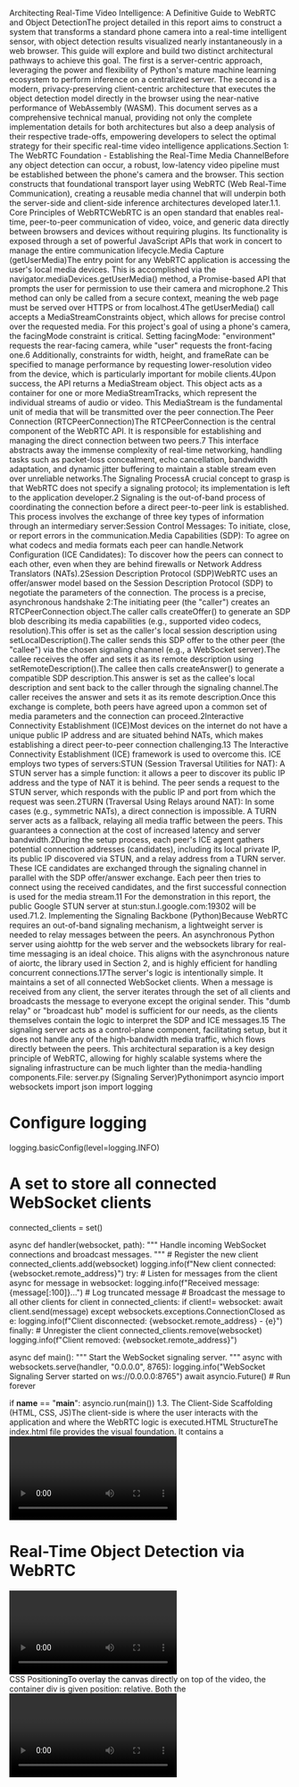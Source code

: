 Architecting Real-Time Video Intelligence: A Definitive Guide to WebRTC and Object DetectionThe project detailed in this report aims to construct a system that transforms a standard phone camera into a real-time intelligent sensor, with object detection results visualized nearly instantaneously in a web browser. This guide will explore and build two distinct architectural pathways to achieve this goal. The first is a server-centric approach, leveraging the power and flexibility of Python's mature machine learning ecosystem to perform inference on a centralized server. The second is a modern, privacy-preserving client-centric architecture that executes the object detection model directly in the browser using the near-native performance of WebAssembly (WASM). This document serves as a comprehensive technical manual, providing not only the complete implementation details for both architectures but also a deep analysis of their respective trade-offs, empowering developers to select the optimal strategy for their specific real-time video intelligence applications.Section 1: The WebRTC Foundation - Establishing the Real-Time Media ChannelBefore any object detection can occur, a robust, low-latency video pipeline must be established between the phone's camera and the browser. This section constructs that foundational transport layer using WebRTC (Web Real-Time Communication), creating a reusable media channel that will underpin both the server-side and client-side inference architectures developed later.1.1. Core Principles of WebRTCWebRTC is an open standard that enables real-time, peer-to-peer communication of video, voice, and generic data directly between browsers and devices without requiring plugins. Its functionality is exposed through a set of powerful JavaScript APIs that work in concert to manage the entire communication lifecycle.Media Capture (getUserMedia)The entry point for any WebRTC application is accessing the user's local media devices. This is accomplished via the navigator.mediaDevices.getUserMedia() method, a Promise-based API that prompts the user for permission to use their camera and microphone.2 This method can only be called from a secure context, meaning the web page must be served over HTTPS or from localhost.4The getUserMedia() call accepts a MediaStreamConstraints object, which allows for precise control over the requested media. For this project's goal of using a phone's camera, the facingMode constraint is critical. Setting facingMode: "environment" requests the rear-facing camera, while "user" requests the front-facing one.6 Additionally, constraints for width, height, and frameRate can be specified to manage performance by requesting lower-resolution video from the device, which is particularly important for mobile clients.4Upon success, the API returns a MediaStream object. This object acts as a container for one or more MediaStreamTracks, which represent the individual streams of audio or video. This MediaStream is the fundamental unit of media that will be transmitted over the peer connection.The Peer Connection (RTCPeerConnection)The RTCPeerConnection is the central component of the WebRTC API. It is responsible for establishing and managing the direct connection between two peers.7 This interface abstracts away the immense complexity of real-time networking, handling tasks such as packet-loss concealment, echo cancellation, bandwidth adaptation, and dynamic jitter buffering to maintain a stable stream even over unreliable networks.The Signaling ProcessA crucial concept to grasp is that WebRTC does not specify a signaling protocol; its implementation is left to the application developer.2 Signaling is the out-of-band process of coordinating the connection before a direct peer-to-peer link is established. This process involves the exchange of three key types of information through an intermediary server:Session Control Messages: To initiate, close, or report errors in the communication.Media Capabilities (SDP): To agree on what codecs and media formats each peer can handle.Network Configuration (ICE Candidates): To discover how the peers can connect to each other, even when they are behind firewalls or Network Address Translators (NATs).2Session Description Protocol (SDP)WebRTC uses an offer/answer model based on the Session Description Protocol (SDP) to negotiate the parameters of the connection. The process is a precise, asynchronous handshake 2:The initiating peer (the "caller") creates an RTCPeerConnection object.The caller calls createOffer() to generate an SDP blob describing its media capabilities (e.g., supported video codecs, resolution).This offer is set as the caller's local session description using setLocalDescription().The caller sends this SDP offer to the other peer (the "callee") via the chosen signaling channel (e.g., a WebSocket server).The callee receives the offer and sets it as its remote description using setRemoteDescription().The callee then calls createAnswer() to generate a compatible SDP description.This answer is set as the callee's local description and sent back to the caller through the signaling channel.The caller receives the answer and sets it as its remote description.Once this exchange is complete, both peers have agreed upon a common set of media parameters and the connection can proceed.2Interactive Connectivity Establishment (ICE)Most devices on the internet do not have a unique public IP address and are situated behind NATs, which makes establishing a direct peer-to-peer connection challenging.13 The Interactive Connectivity Establishment (ICE) framework is used to overcome this. ICE employs two types of servers:STUN (Session Traversal Utilities for NAT): A STUN server has a simple function: it allows a peer to discover its public IP address and the type of NAT it is behind. The peer sends a request to the STUN server, which responds with the public IP and port from which the request was seen.2TURN (Traversal Using Relays around NAT): In some cases (e.g., symmetric NATs), a direct connection is impossible. A TURN server acts as a fallback, relaying all media traffic between the peers. This guarantees a connection at the cost of increased latency and server bandwidth.2During the setup process, each peer's ICE agent gathers potential connection addresses (candidates), including its local private IP, its public IP discovered via STUN, and a relay address from a TURN server. These ICE candidates are exchanged through the signaling channel in parallel with the SDP offer/answer exchange. Each peer then tries to connect using the received candidates, and the first successful connection is used for the media stream.11 For the demonstration in this report, the public Google STUN server at stun:stun.l.google.com:19302 will be used.71.2. Implementing the Signaling Backbone (Python)Because WebRTC requires an out-of-band signaling mechanism, a lightweight server is needed to relay messages between the peers. An asynchronous Python server using aiohttp for the web server and the websockets library for real-time messaging is an ideal choice. This aligns with the asynchronous nature of aiortc, the library used in Section 2, and is highly efficient for handling concurrent connections.17The server's logic is intentionally simple. It maintains a set of all connected WebSocket clients. When a message is received from any client, the server iterates through the set of all clients and broadcasts the message to everyone except the original sender. This "dumb relay" or "broadcast hub" model is sufficient for our needs, as the clients themselves contain the logic to interpret the SDP and ICE messages.15 The signaling server acts as a control-plane component, facilitating setup, but it does not handle any of the high-bandwidth media traffic, which flows directly between the peers. This architectural separation is a key design principle of WebRTC, allowing for highly scalable systems where the signaling infrastructure can be much lighter than the media-handling components.File: server.py (Signaling Server)Pythonimport asyncio
import websockets
import json
import logging

# Configure logging
logging.basicConfig(level=logging.INFO)

# A set to store all connected WebSocket clients
connected_clients = set()

async def handler(websocket, path):
    """
    Handle incoming WebSocket connections and broadcast messages.
    """
    # Register the new client
    connected_clients.add(websocket)
    logging.info(f"New client connected: {websocket.remote_address}")
    try:
        # Listen for messages from the client
        async for message in websocket:
            logging.info(f"Received message: {message[:100]}...") # Log truncated message
            # Broadcast the message to all other clients
            for client in connected_clients:
                if client!= websocket:
                    await client.send(message)
    except websockets.exceptions.ConnectionClosed as e:
        logging.info(f"Client disconnected: {websocket.remote_address} - {e}")
    finally:
        # Unregister the client
        connected_clients.remove(websocket)
        logging.info(f"Client removed: {websocket.remote_address}")

async def main():
    """
    Start the WebSocket signaling server.
    """
    async with websockets.serve(handler, "0.0.0.0", 8765):
        logging.info("WebSocket Signaling Server started on ws://0.0.0.0:8765")
        await asyncio.Future()  # Run forever

if __name__ == "__main__":
    asyncio.run(main())
1.3. The Client-Side Scaffolding (HTML, CSS, JS)The client-side is where the user interacts with the application and where the WebRTC logic is executed.HTML StructureThe index.html file provides the visual foundation. It contains a <video> element for the camera feed and a <canvas> element for overlaying detection results. The autoplay and playsinline attributes on the video element are essential for ensuring the video starts automatically without entering fullscreen mode on mobile devices, which is critical for this application's user experience.6File: index.htmlHTML<!DOCTYPE html>
<html lang="en">
<head>
    <meta charset="UTF-8">
    <meta name="viewport" content="width=device-width, initial-scale=1.0">
    <title>WebRTC Object Detection Demo</title>
    <link rel="stylesheet" href="style.css">
</head>
<body>
    <h1>Real-Time Object Detection via WebRTC</h1>
    <div id="container">
        <video id="webcam" autoplay playsinline></video>
        <canvas id="overlay"></canvas>
    </div>
    <script src="client.js"></script>
</body>
</html>
CSS PositioningTo overlay the canvas directly on top of the video, the container div is given position: relative. Both the <video> and <canvas> elements are then set to position: absolute, ensuring they occupy the same space and are perfectly aligned.20File: style.cssCSSbody {
    font-family: sans-serif;
    background-color: #2c3e50;
    color: #ecf0f1;
    display: flex;
    flex-direction: column;
    align-items: center;
    margin: 0;
}

#container {
    position: relative;
    width: 90vw;
    max-width: 640px;
    margin-top: 20px;
    border: 2px solid #3498db;
}

video, canvas {
    position: absolute;
    top: 0;
    left: 0;
    width: 100%;
    height: 100%;
}

video {
    /* Flip the video horizontally for a mirror effect if using front camera */
    /* transform: scaleX(-1); */
}

canvas {
    background-color: transparent;
}
Initial JavaScriptThe client.js script orchestrates the entire client-side process. It connects to the signaling server, requests camera access, and manages the full WebRTC handshake. A key distinction in this application, compared to a standard video chat, is its asymmetry. One peer (the phone) acts as a media producer, calling getUserMedia and adding the video track to the connection. The other peer (the browser on a desktop, for example) acts as a media consumer, simply implementing the ontrack event handler to receive and display the stream. This simplifies the logic, as two-way media management is not required.File: client.js (WebRTC Signaling Logic)JavaScriptconst video = document.getElementById('webcam');
const canvas = document.getElementById('overlay');
const ctx = canvas.getContext('2d');

const SIGNALING_SERVER_URL = 'ws://localhost:8765';
const peerConnection = new RTCPeerConnection({
    iceServers: [{ urls: 'stun:stun.l.google.com:19302' }]
});

const ws = new WebSocket(SIGNALING_SERVER_URL);

ws.onmessage = async (message) => {
    const data = JSON.parse(message.data);
    if (data.offer) {
        await peerConnection.setRemoteDescription(new RTCSessionDescription(data.offer));
        const answer = await peerConnection.createAnswer();
        await peerConnection.setLocalDescription(answer);
        ws.send(JSON.stringify({ answer: peerConnection.localDescription }));
    } else if (data.answer) {
        await peerConnection.setRemoteDescription(new RTCSessionDescription(data.answer));
    } else if (data.candidate) {
        await peerConnection.addIceCandidate(new RTCIceCandidate(data.candidate));
    }
};

peerConnection.onicecandidate = (event) => {
    if (event.candidate) {
        ws.send(JSON.stringify({ candidate: event.candidate }));
    }
};

// This peer will only receive video, not send it.
// The logic to send video will be on the phone's browser.
peerConnection.ontrack = (event) => {
    video.srcObject = event.streams;
    video.onloadedmetadata = () => {
        canvas.width = video.videoWidth;
        canvas.height = video.videoHeight;
    };
};

async function start() {
    try {
        // For the phone/sending peer
        const stream = await navigator.mediaDevices.getUserMedia({
            video: { facingMode: 'environment' } // Use rear camera
        });
        video.srcObject = stream;
        stream.getTracks().forEach(track => peerConnection.addTrack(track, stream));

        const offer = await peerConnection.createOffer();
        await peerConnection.setLocalDescription(offer);
        ws.onopen = () => {
            ws.send(JSON.stringify({ offer: peerConnection.localDescription }));
        };

    } catch (error) {
        console.error('Error accessing media devices.', error);
    }
}

// In a real application, you'd have logic to determine if this client
// is the sender or receiver. For this demo, we assume the first client
// to load the page is the sender.
start();
This script provides the complete signaling logic. To run the demo, one would open this page on a phone (which acts as the sender) and then on a desktop browser (which acts as the receiver). The signaling server will connect them, and the phone's camera feed will appear on the desktop. This establishes the media pipeline upon which the next sections will build.Section 2: Architecture I - Server-Side Inference with Python and aiortcThis section details the first architectural pattern: a powerful server-side processing pipeline. A Python server will act as a WebRTC peer, ingesting the raw video stream from the browser, performing object detection with a high-accuracy model, and then transmitting the detection results back to the browser for real-time visualization. This approach centralizes the heavy computational work, allowing for the use of complex models that would be infeasible to run on a client device.2.1. Designing the Asynchronous Python Media ServerFor this architecture, the Python server transcends its role as a simple signaling relay and becomes an active media endpoint. The ideal library for this task is aiortc, a Python implementation of WebRTC built on asyncio, the standard asynchronous I/O framework in Python.22 Its asyncio-based design is non-negotiable for a real-time media application, as it allows the server to handle network I/O (receiving video packets) and media processing concurrently without blocking the event loop, which would otherwise lead to dropped frames and catastrophic performance degradation.17The server will be built using aiohttp to expose an HTTP endpoint, /offer. When a browser client sends its SDP offer to this endpoint, the server will instantiate a new RTCPeerConnection object. This object represents the server's end of the peer-to-peer connection and will be used to manage the media stream and data channel.17 This design pattern—where the server is a "man-in-the-middle" media peer—is fundamental to this architecture.2.2. Ingesting and Decoding the Browser's Video StreamOnce the RTCPeerConnection is established, the server needs to receive the video data. This is handled by attaching a callback to the pc.ontrack event. When the browser adds its video track to the connection, this event fires on the server, providing access to an VideoStreamTrack object.24The core task is to extract frames from this track and convert them into a format suitable for computer vision libraries. This is achieved by creating an asynchronous loop that repeatedly calls the track's recv() coroutine. Each call yields a VideoFrame object from aiortc's underlying media engine.24 This VideoFrame is then transformed into a standard NumPy array using the frame.to_ndarray(format="bgr24") method. The "bgr24" format is specified because it is the default color channel order expected by OpenCV, effectively creating a bridge from the WebRTC media plane to the Python computer vision ecosystem.252.3. Integrating a YOLO Model for Real-Time DetectionWith video frames available as NumPy arrays, a state-of-the-art object detection model can be integrated. The ultralytics library provides a simple interface for using YOLO (You Only Look Once) models. For this implementation, a pre-trained yolov8n.pt (the "nano" version) is chosen as a balance between speed and accuracy.28To maximize performance, the YOLO model is loaded once when the server starts and is then reused for every incoming frame. The main processing loop passes each NumPy frame to the model.predict() method. This method returns a list of result objects, from which the bounding box coordinates (boxes.xyxy), confidence scores (boxes.conf), and class IDs (boxes.cls) for each detected object are extracted.28 The results are then filtered, retaining only detections that exceed a predefined confidence threshold (e.g., 40%).2.4. Sending Detection Data Back to the BrowserWhile the server could re-encode the frame with bounding boxes drawn on it and send a new video stream back, this approach would introduce significant latency and computational overhead. A far more efficient strategy is to send only the lightweight detection data back to the browser and let the client handle the rendering.This is accomplished using an RTCDataChannel. A data channel is created on the server's RTCPeerConnection and provides a low-latency, message-oriented, bidirectional communication path alongside the media stream.7 After the YOLO model processes a frame, the server formats the filtered list of bounding boxes, labels, and scores into a compact JSON string. This string is then sent to the browser using the data channel's send() method. This optimization is critical for minimizing the latency added by the server-side processing loop.2.5. Client-Side Rendering of DetectionsThe final step is to receive and visualize the detection data in the browser. The client-side JavaScript is updated to handle the datachannel.onmessage event. When a new message (the JSON string of detections) arrives, it is parsed into a JavaScript object.To draw the overlays, a rendering loop is created using requestAnimationFrame. This is preferable to setInterval as it synchronizes the drawing operations with the browser's repaint cycle, resulting in smoother animations and better performance. In each iteration of the loop, the function first clears the canvas of any previous drawings. It then iterates through the latest received detection objects. For each object, it scales the normalized coordinates provided by the server to the actual pixel dimensions of the canvas. Finally, it uses the canvas 2D context's strokeRect() method to draw the bounding box and the fillText() method to display the class label and confidence score.20The following code provides a complete, runnable example of the server-side architecture.File: server_inference.py (Python Server with aiortc and YOLO)Pythonimport asyncio
import json
import logging
import uuid
from aiortc import RTCPeerConnection, RTCSessionDescription, VideoStreamTrack
from aiortc.contrib.media import MediaRelay
from aiohttp import web
from av import VideoFrame
import numpy as np
from ultralytics import YOLO

# Configure logging
logging.basicConfig(level=logging.INFO)

# Load the YOLO model
model = YOLO('yolov8n.pt')
pcs = set()
relay = MediaRelay()

class ObjectDetectionTrack(VideoStreamTrack):
    """
    A video stream track that runs object detection on frames.
    """
    kind = "video"

    def __init__(self, track, datachannel):
        super().__init__()
        self.track = track
        self.datachannel = datachannel

    async def recv(self):
        frame = await self.track.recv()
        img = frame.to_ndarray(format="bgr24")

        # Perform detection
        results = model.predict(img, verbose=False)
        
        detections =
        for result in results:
            boxes = result.boxes
            for box in boxes:
                if box.conf > 0.4: # Confidence threshold
                    xyxy = box.xyxyn.tolist() # Normalized coordinates
                    cls = int(box.cls)
                    label = model.names[cls]
                    conf = float(box.conf)
                    detections.append({
                        "box": xyxy,
                        "label": label,
                        "confidence": conf
                    })

        # Send detections over the data channel
        if self.datachannel.readyState == "open" and detections:
            self.datachannel.send(json.dumps(detections))
        
        # This track just processes frames; we don't return a new video stream.
        # We return the original frame to keep the connection alive if needed,
        # but the client will display the original stream and overlay our data.
        return frame

async def index(request):
    content = open("index.html", "r").read()
    return web.Response(content_type="text/html", text=content)

async def javascript(request):
    content = open("client_server_inference.js", "r").read()
    return web.Response(content_type="application/javascript", text=content)
    
async def stylesheet(request):
    content = open("style.css", "r").read()
    return web.Response(content_type="text/css", text=content)

async def offer(request):
    params = await request.json()
    offer = RTCSessionDescription(sdp=params["sdp"], type=params["type"])

    pc = RTCPeerConnection()
    pc_id = f"PeerConnection({uuid.uuid4()})"
    pcs.add(pc)

    logging.info(f"[{pc_id}] Created for {request.remote}")

    # Create a data channel
    datachannel = pc.createDataChannel("detections")

    @pc.on("datachannel")
    def on_datachannel(channel):
        logging.info(f"[{pc_id}] DataChannel '{channel.label}' created")

    @pc.on("connectionstatechange")
    async def on_connectionstatechange():
        logging.info(f"[{pc_id}] Connection state is {pc.connectionState}")
        if pc.connectionState == "failed":
            await pc.close()
            pcs.discard(pc)

    @pc.on("track")
    def on_track(track):
        logging.info(f"[{pc_id}] Track {track.kind} received")
        if track.kind == "video":
            # Create a new track that performs object detection
            local_video = ObjectDetectionTrack(relay.subscribe(track), datachannel)
            pc.addTrack(local_video)

    await pc.setRemoteDescription(offer)
    answer = await pc.createAnswer()
    await pc.setLocalDescription(answer)

    return web.Response(
        content_type="application/json",
        text=json.dumps({"sdp": pc.localDescription.sdp, "type": pc.localDescription.type}),
    )

async def on_shutdown(app):
    coros = [pc.close() for pc in pcs]
    await asyncio.gather(*coros)
    pcs.clear()

app = web.Application()
app.on_shutdown.append(on_shutdown)
app.router.add_get("/", index)
app.router.add_get("/client_server_inference.js", javascript)
app.router.add_get("/style.css", stylesheet)
app.router.add_post("/offer", offer)

if __name__ == "__main__":
    web.run_app(app, host="0.0.0.0", port=8080)
File: client_server_inference.js (Client-side JS for Server Architecture)JavaScriptconst video = document.getElementById('webcam');
const canvas = document.getElementById('overlay');
const ctx = canvas.getContext('2d');
let detections =;

async function main() {
    const pc = new RTCPeerConnection({
        iceServers: [{ urls: 'stun:stun.l.google.com:19302' }]
    });

    pc.onicecandidate = event => {
        // This event is not used in this simplified offer/answer exchange,
        // but is required for more complex ICE negotiations.
    };

    pc.ontrack = event => {
        if (video.srcObject!== event.streams) {
            video.srcObject = event.streams;
            console.log('Received remote stream');
        }
    };
    
    pc.ondatachannel = event => {
        const datachannel = event.channel;
        datachannel.onmessage = (event) => {
            detections = JSON.parse(event.data);
        };
    };

    const stream = await navigator.mediaDevices.getUserMedia({
        video: { facingMode: 'environment', width: { ideal: 640 }, height: { ideal: 480 } }
    });
    video.srcObject = stream;
    stream.getTracks().forEach(track => pc.addTrack(track, stream));
    
    video.onloadedmetadata = () => {
        canvas.width = video.videoWidth;
        canvas.height = video.videoHeight;
        requestAnimationFrame(drawLoop);
    };

    const offer = await pc.createOffer();
    await pc.setLocalDescription(offer);

    const response = await fetch('/offer', {
        method: 'POST',
        headers: {
            'Content-Type': 'application/json',
        },
        body: JSON.stringify({ sdp: pc.localDescription.sdp, type: pc.localDescription.type }),
    });
    const answer = await response.json();
    await pc.setRemoteDescription(new RTCSessionDescription(answer));
}

function drawLoop() {
    ctx.clearRect(0, 0, canvas.width, canvas.height);
    
    detections.forEach(det => {
        const [x1, y1, x2, y2] = det.box;
        const x = x1 * canvas.width;
        const y = y1 * canvas.height;
        const width = (x2 - x1) * canvas.width;
        const height = (y2 - y1) * canvas.height;

        // Draw bounding box
        ctx.strokeStyle = '#00FF00';
        ctx.lineWidth = 2;
        ctx.strokeRect(x, y, width, height);

        // Draw label
        ctx.fillStyle = '#00FF00';
        ctx.font = '18px Arial';
        const label = `${det.label} ${(det.confidence * 100).toFixed(1)}%`;
        ctx.fillText(label, x, y > 20? y - 5 : y + 20);
    });

    requestAnimationFrame(drawLoop);
}

main();
Section 3: Architecture II - Client-Side Inference with WebAssembly (WASM)This section explores the cutting-edge alternative of performing object detection directly within the browser. This client-side architecture maximizes user privacy and minimizes latency by removing the server from the media processing loop entirely. The video stream flows directly from the phone to the processing browser via a peer-to-peer connection, and the inference is executed locally.3.1. The Paradigm Shift: Privacy and Performance with In-Browser AIThe client-side approach offers two transformative advantages over server-based processing.Ultra-Low Latency: By performing inference on the same device that displays the video, the network round-trip time for processing is completely eliminated. The total "glass-to-glass" latency is reduced to the sum of the peer-to-peer stream delay and the model's local computation time, enabling a more responsive and real-time user experience.31Enhanced Privacy: The user's video stream is never transmitted to a third-party server. It flows directly from the sending peer (phone) to the receiving and processing peer (browser), ensuring that the sensitive visual data remains within the user's control. This is a profound privacy advantage, especially for applications handling personal or confidential environments.32To achieve high-performance inference in the browser, this architecture will use the ONNX Runtime Web framework. ONNX Runtime Web leverages WebAssembly (WASM) to execute machine learning models at near-native speeds. It can also offload computation to the GPU via WebGL or WebGPU, making it a powerful tool for demanding real-time video analysis tasks.343.2. Model Preparation for the Browser: Exporting to ONNXA critical prerequisite for in-browser inference is converting the model into a compatible format. A model trained in a framework like PyTorch cannot be run directly in a browser. It must first be exported to the Open Neural Network Exchange (ONNX) format, which is a standardized, interoperable format that the ONNX Runtime Web engine can parse and execute.34This conversion is a vital part of the development toolchain. The ultralytics Python library can be used to perform this export with a simple command. This step bridges the Python-based model training environment with the JavaScript-based deployment environment.34 The complexity of this process should not be underestimated; it often requires a developer to be proficient in both ecosystems and may involve model adjustments to ensure all operations (ops) are compatible with the WASM runtime.34Python Script for Model Export:Pythonfrom ultralytics import YOLO

# Load a pre-trained YOLOv8 model
model = YOLO("yolov8n.pt")

# Export the model to ONNX format
# opset=12 is a good choice for compatibility with older runtimes
model.export(format="onnx", opset=12)
This script will produce a yolov8n.onnx file, which will be served to the client application.3.3. Implementing the JavaScript Detection PipelineThe client-side JavaScript is responsible for managing the WebRTC connection, loading the ONNX model, and running the entire detection and rendering pipeline.Loading the ModelThe first step in the JavaScript code is to load the ONNX Runtime Web library and the exported .onnx model file. The ort.InferenceSession.create() function is used for this purpose. This is an asynchronous operation that involves fetching the model file and initializing the WASM runtime, so it should be handled appropriately in the UI, for example, by displaying a loading indicator to the user.34The Prediction LoopInstead of listening for detection data from a server, this architecture implements a local prediction loop. The most efficient way to structure this is with requestAnimationFrame. This browser API synchronizes the execution of the code with the display's refresh rate, leading to smoother rendering and preventing unnecessary computation when the page is not visible. This is superior to a fixed-interval approach like setInterval.19Frame PreparationInside the prediction loop, the current frame from the live <video> element must be prepared for the model. This involves several steps:Drawing the current video frame onto a hidden, off-screen <canvas>.Extracting the image data from this canvas.Converting the image data into a ort.Tensor object. This step includes crucial preprocessing, such as resizing the image to the model's required input dimensions (e.g., 640x640), normalizing pixel values (from a 0-255 range to a 0-1 floating-point range), and reordering color channels if necessary. This entire process mirrors the preprocessing that would be done in Python but is now implemented using JavaScript and browser APIs.343.4. Real-Time Overlay RenderingRunning InferenceThe prepared input tensor is passed to the session.run() method. This call executes the YOLO model within the WASM environment and returns the model's raw output as a set of tensors.34 The performance of this step is highly dependent on the user's hardware, and ONNX Runtime can be configured to use the CPU (wasm) or GPU (webgl) as the execution provider to optimize performance.35Post-processing and DrawingThe raw output tensors from the model must be post-processed in JavaScript to be useful. This involves parsing the tensors to extract bounding box coordinates, confidence scores, and class predictions. A non-max suppression (NMS) algorithm must be applied to filter out redundant, overlapping boxes for the same object, yielding a clean set of final detections.34Finally, just as in the server-side architecture, these processed results are used to draw rectangles and labels on the visible overlay canvas. Because the inference, post-processing, and drawing all occur within the same requestAnimationFrame loop, the rendered overlays are perfectly synchronized with the video frames, creating a seamless and highly responsive augmented reality effect.20The following code provides a complete example of the client-side architecture, combining the WebRTC signaling from Section 1 with the in-browser ONNX inference pipeline.File: client_wasm_inference.js (Client-side JS for WASM Architecture)JavaScript// NOTE: This script assumes you have included the ONNX Runtime Web library in your HTML:
// <script src="https://cdn.jsdelivr.net/npm/onnxruntime-web/dist/ort.min.js"></script>

const video = document.getElementById('webcam');
const canvas = document.getElementById('overlay');
const ctx = canvas.getContext('2d');

// --- WebRTC Signaling Setup (from Section 1) ---
const SIGNALING_SERVER_URL = 'ws://localhost:8765'; // Use your signaling server URL
const peerConnection = new RTCPeerConnection({
    iceServers: [{ urls: 'stun:stun.l.google.com:19302' }]
});
const ws = new WebSocket(SIGNALING_SERVER_URL);
//... (include the full ws.onmessage, peerConnection.onicecandidate, etc. from Section 1.3)
// For brevity, the full signaling code is omitted here but is required.

// --- ONNX Model and Inference Setup ---
let session;
const MODEL_URL = 'yolov8n.onnx'; // Place this in the same directory as your HTML
const modelInputShape = ;

async function loadModel() {
    try {
        console.log('Loading model...');
        session = await ort.InferenceSession.create(MODEL_URL, {
            executionProviders: ['wasm'], // 'webgl' is another option for GPU
        });
        console.log('Model loaded successfully.');
    } catch (e) {
        console.error(`Failed to load the model: ${e}`);
    }
}

async function detectObjects() {
    if (!session |

| video.paused |
| video.ended) {
        requestAnimationFrame(detectObjects);
        return;
    }

    // 1. Preprocess the frame
    const = preprocess(video);
    
    // 2. Run inference
    const feeds = { images: input };
    const results = await session.run(feeds);

    // 3. Postprocess the results
    const boxes = postprocess(results, xRatio, yRatio);
    
    // 4. Draw the results
    drawBoxes(boxes);

    requestAnimationFrame(detectObjects);
}

function preprocess(source) {
    const canvas = document.createElement('canvas');
    const context = canvas.getContext('2d');
    canvas.width = modelInputShape;
    canvas.height = modelInputShape;
    
    const xRatio = canvas.width / source.videoWidth;
    const yRatio = canvas.height / source.videoHeight;

    context.drawImage(source, 0, 0, canvas.width, canvas.height);
    const imageData = context.getImageData(0, 0, canvas.width, canvas.height);
    const { data } = imageData;
    const float32Data = new Float32Array(modelInputShape * modelInputShape * modelInputShape);

    // Convert pixel data to planar RGB format and normalize
    for (let i = 0; i < data.length; i += 4) {
        const j = i / 4;
        float32Data[j] = data[i] / 255.0;         // R
        float32Data[j + (canvas.width * canvas.height)] = data[i + 1] / 255.0; // G
        float32Data[j + 2 * (canvas.width * canvas.height)] = data[i + 2] / 255.0; // B
    }

    const inputTensor = new ort.Tensor('float32', float32Data, modelInputShape);
    return;
}

function postprocess(results, xRatio, yRatio) {
    // This is a simplified postprocessing function for YOLOv8 ONNX output.
    // The actual tensor shape and parsing logic may vary based on the exact export format.
    const output = results.output0.data;
    const boxes =;
    // Assuming output shape is  and format is [cx, cy, w, h, class_probs...]
    for (let i = 0; i < 8400; i++) {
        const [class_id, prob] = [...Array(80).keys()]
           .map(col => [col, output[8400 * (col + 4) + i]])
           .reduce((a, b) => a > b? a : b, );

        if (prob < 0.5) { // Confidence threshold
            continue;
        }

        const xc = output[i];
        const yc = output[i + 8400];
        const w = output[i + 2 * 8400];
        const h = output[i + 3 * 8400];

        boxes.push({
            x: (xc - w / 2) / xRatio,
            y: (yc - h / 2) / yRatio,
            width: w / xRatio,
            height: h / yRatio,
            label: `class_${class_id}`, // Replace with actual class names
            confidence: prob,
        });
    }

    // A simple Non-Max Suppression would be needed here for better results
    return boxes;
}

function drawBoxes(boxes) {
    ctx.clearRect(0, 0, canvas.width, canvas.height);
    boxes.forEach(box => {
        ctx.strokeStyle = '#FF0000';
        ctx.lineWidth = 2;
        ctx.strokeRect(box.x, box.y, box.width, box.height);

        ctx.fillStyle = '#FF0000';
        ctx.font = '16px Arial';
        const label = `${box.label} ${box.confidence.toFixed(2)}`;
        ctx.fillText(label, box.x, box.y > 10? box.y - 5 : 10);
    });
}

async function setupWebcamAndStart() {
    // This function combines WebRTC setup with model loading and inference start
    // In a real app, you would separate sender/receiver logic.
    // This example assumes the client is both sender and receiver/processor.
    await loadModel();
    
    const stream = await navigator.mediaDevices.getUserMedia({ video: { facingMode: 'environment' } });
    video.srcObject = stream;
    
    video.onloadedmetadata = () => {
        canvas.width = video.videoWidth;
        canvas.height = video.videoHeight;
        detectObjects(); // Start the detection loop
    };
}

setupWebcamAndStart();
Section 4: Architectural Analysis and Strategic RecommendationsHaving constructed two functionally complete yet architecturally distinct systems, this section provides a comprehensive comparative analysis. The goal is to synthesize the practical findings into a clear framework that enables an informed decision between the server-side and client-side approaches.4.1. Comparative Deep Dive: Server-Side vs. Client-SideThe choice between server-side and client-side inference is not merely a technical preference but a strategic decision with profound implications for application performance, cost, user experience, and privacy. The following matrix summarizes the critical trade-offs observed during the implementation of both architectures.MetricServer-Side Processing (Python/aiortc)Client-Side Processing (JS/WASM)LatencyHigher. Incurs network round-trip time (RTT) for every frame's inference result. Best suited for applications where a delay of over 200-500 ms is acceptable.39Ultra-Low. Inference is local, eliminating network RTT. Latency is dominated by model computation time, enabling performance under 100 ms.31Computational PowerHigh & Consistent. Can leverage powerful server-grade GPUs (e.g., A100s), allowing for larger, more accurate models. Performance is predictable and independent of the client's device.31Variable & Limited. Constrained by the end-user's device, which can range from a high-end desktop GPU to a low-power mobile SoC. Requires smaller, optimized models.34Device ImpactLow. The client device is only responsible for encoding and streaming video, a relatively low-power task that preserves battery life.High. The client device performs decoding, inference, and rendering. This is computationally expensive and leads to significant battery drain and CPU/GPU usage.User PrivacyLower. The raw video stream is sent to and processed on a third-party server. This creates a significant privacy concern and potential data liability.14Highest. The video stream never leaves the user's local environment (it is peer-to-peer between phone and browser). This is the optimal architecture for privacy-sensitive applications.32ScalabilityComplex & Costly. Scaling requires provisioning and managing a fleet of expensive GPU-enabled servers. Costs increase linearly with the number of concurrent users.43Highly Scalable & Cost-Effective. Computation is distributed to the clients. The only centralized cost is the lightweight signaling server, which is inexpensive to scale.Model FlexibilityHigh. Full access to the Python ecosystem (PyTorch, TensorFlow, etc.). No restrictions on model size or complexity, aside from the desired inference time.22Lower. Requires models to be converted to ONNX/WASM-compatible formats. Some model operations may not be supported, potentially requiring model architecture changes.34Implementation ComplexityHigh. Requires expertise in asynchronous Python (asyncio), backend infrastructure management, and securing a media processing server.17Moderate to High. Requires expertise in the ML-to-WASM toolchain (e.g., ONNX conversion), client-side performance optimization, and managing a more complex JS build process.344.2. Privacy and Security ImperativesBeyond the trade-offs in the table, the privacy implications of each architecture warrant a deeper examination. WebRTC itself has a well-known baseline security concern: the potential for IP address leakage during the ICE negotiation process. Through STUN requests, a user's real public IP address can be discovered by the web application, and potentially by a malicious STUN server, even if the user is behind a VPN.14 Mitigation strategies include using a trusted TURN server to relay all traffic (which masks the client's IP at the cost of performance) or employing a VPN service that specifically offers WebRTC leak protection.33However, the server-side architecture introduces a far more significant, second-order privacy risk: the transmission and processing of the raw video stream on a third-party server. This act of sending potentially sensitive visual data off the user's device fundamentally changes the privacy contract of the application. It necessitates explicit user consent, robust server-side security measures (access controls, encryption-at-rest for any logs or temporary files), and compliance with data protection regulations like GDPR. The client-side architecture, by keeping all media processing local, completely obviates this data processing risk, making it the inherently more secure and privacy-respecting choice.334.3. Final Recommendations: Choosing the Right PathThe optimal architecture depends entirely on the specific constraints and priorities of the application. The following scenarios provide actionable guidance for making this strategic choice.Choose the Server-Side Architecture if:Model Complexity is Paramount: The application requires a very large, state-of-the-art, or proprietary model that is computationally infeasible to run in a browser.Client Devices are Low-Power: The target user base is known to use devices with limited computational resources, and a consistent user experience must be guaranteed regardless of the client's hardware.Centralized Control is Required: The application needs to log, audit, or store the detection results on the server for subsequent analysis or record-keeping.The Development Team's Expertise is Python-Centric: The team is highly proficient in Python and backend infrastructure but has less experience with modern JavaScript toolchains and client-side performance optimization.Choose the Client-Side Architecture if:User Privacy is a Core Requirement: The application handles sensitive environments (e.g., homes, private offices), and sending video data to a server is unacceptable from a privacy or legal standpoint.Ultra-Low Latency is Critical: The application's core value proposition relies on near-instantaneous feedback and a seamless augmented reality experience (e.g., real-time gaming or interactive guides).Scalability and Cost-Efficiency are Key Drivers: The application is expected to serve a large number of concurrent users, and minimizing server infrastructure costs is a primary business goal.Offline Functionality is Desired: The application needs to be able to perform object detection even with an unstable or non-existent internet connection after the initial page and model load.ConclusionThis report has successfully designed, implemented, and analyzed two powerful architectures for real-time object detection over WebRTC. The server-side approach offers unparalleled computational power and model flexibility at the cost of increased latency and significant privacy considerations. In contrast, the client-side approach, powered by WebAssembly, delivers an ultra-low-latency and privacy-preserving experience but places the computational burden on the end-user's device and requires a more complex development toolchain for model deployment.The choice between these two paths is not merely technical but strategic, demanding a careful evaluation of the application's core requirements. As browser capabilities continue to advance with technologies like WebAssembly, WebGPU, and WebNN, the trend towards more powerful and efficient in-browser computation is clear. For a growing number of real-time AI applications, the benefits of reduced latency, enhanced privacy, and superior scalability will make client-side inference the dominant and preferred architectural pattern.